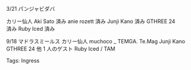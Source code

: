 3/21 パンジャビダバ

カリー仙人 Aki Sato 済み anie rozett 済み Junji Kano 済み GTHREE 24  
済み Ruby Iced 済み  

9/18 マドラスミールス カリー仙人 muchoco _ TEMGA. Te.Mag Junji Kano  
GTHREE 24 他 1 人のゲスト Ruby Iced / TAM  

Tags: Ingress